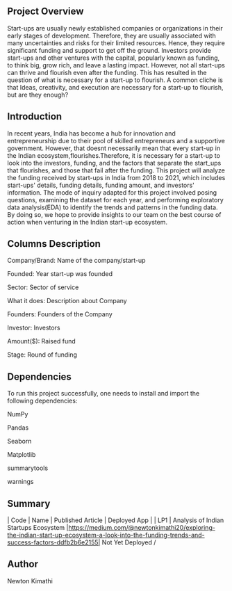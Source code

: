 
## Project Overview
Start-ups are usually newly established companies or organizations in their early stages of development. Therefore, they are usually associated with many uncertainties and risks for their limited resources. Hence, they require significant funding and support to get off the ground. Investors provide start-ups and other ventures with the capital, popularly known as funding, to think big, grow rich, and leave a lasting impact. However, not all start-ups can thrive and flourish even after the funding. This has resulted in the question of what is necessary for a start-up to flourish. A common cliche is that Ideas, creativity, and execution are necessary for a start-up to flourish, but are they enough?

## Introduction
In recent years, India has become a hub for innovation and entrepreneurship due to their pool of skilled entrepreneurs and a supportive government.  However, that doesnt necessarily mean that every start-up in the Indian ecosystem,flourishes.Therefore, it is necessary for a start-up to look into the investors, funding, and the factors that separate the start_ups that flourishes, and those that fail after the funding. This project will analyze the funding received by start-ups in India from 2018 to 2021, which includes start-ups' details, funding details, funding amount, and investors' information. The mode of inquiry adapted for this project involved posing questions, examining the dataset for each year, and performing exploratory data analysis(EDA) to identify the trends and patterns in the funding data. By doing so, we hope to provide insights to our team on the best course of action when venturing in the Indian start-up ecosystem. 

## Columns Description
Company/Brand: Name of the company/start-up

Founded: Year start-up was founded

Sector: Sector of service

What it does: Description about Company

Founders: Founders of the Company

Investor: Investors

Amount($): Raised fund

Stage: Round of funding

## Dependencies 
To run this project successfully, one needs to install and import the following dependencies:

NumPy

Pandas

Seaborn

Matplotlib

summarytools

 warnings




## Summary
| Code      | Name                                  | Published Article |  Deployed App |
| LP1       | Analysis of Indian Startups Ecosystem |https://medium.com/@newtonkimathi20/exploring-the-indian-start-up-ecosystem-a-look-into-the-funding-trends-and-success-factors-ddfb2b6e2155| Not Yet Deployed /

## Author
Newton Kimathi


